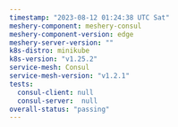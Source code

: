 ```yaml
---
timestamp: "2023-08-12 01:24:38 UTC Sat"
meshery-component: meshery-consul
meshery-component-version: edge
meshery-server-version: ""
k8s-distro: minikube
k8s-version: "v1.25.2"
service-mesh: Consul
service-mesh-version: "v1.2.1"
tests:
  consul-client: null
  consul-server:  null
overall-status: "passing"
---
```

